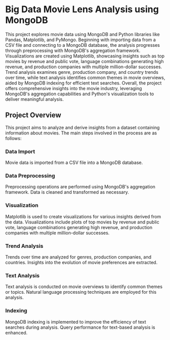 # Big Data Movie Lens Analysis using MongoDB

This project explores movie data using MongoDB and Python libraries like Pandas, Matplotlib, and PyMongo. Beginning with importing data from a CSV file and connecting to a MongoDB database, the analysis progresses through preprocessing with MongoDB's aggregation framework. Visualizations are created using Matplotlib, showcasing insights such as top movies by revenue and public vote, language combinations generating high revenue, and production companies with multiple million-dollar successes. Trend analysis examines genre, production company, and country trends over time, while text analysis identifies common themes in movie overviews, aided by MongoDB indexing for efficient text searches. Overall, the project offers comprehensive insights into the movie industry, leveraging MongoDB's aggregation capabilities and Python's visualization tools to deliver meaningful analysis.

## Project Overview

This project aims to analyze and derive insights from a dataset containing information about movies. The main steps involved in the process are as follows:

### Data Import

Movie data is imported from a CSV file into a MongoDB database.

### Data Preprocessing

Preprocessing operations are performed using MongoDB's aggregation framework. Data is cleaned and transformed as necessary.

### Visualization

Matplotlib is used to create visualizations for various insights derived from the data. Visualizations include plots of top movies by revenue and public vote, language combinations generating high revenue, and production companies with multiple million-dollar successes.

### Trend Analysis

Trends over time are analyzed for genres, production companies, and countries. Insights into the evolution of movie preferences are extracted.

### Text Analysis

Text analysis is conducted on movie overviews to identify common themes or topics. Natural language processing techniques are employed for this analysis.

### Indexing

MongoDB indexing is implemented to improve the efficiency of text searches during analysis. Query performance for text-based analysis is enhanced.
